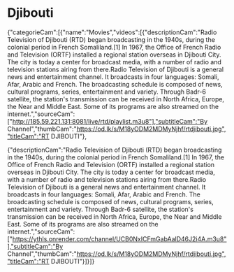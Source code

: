 # Djibouti
{"categorieCam":[{"name":"Movies","videos":[{"descriptionCam":"Radio Television of Djibouti (RTD) began broadcasting in the 1940s, during the colonial period in French Somaliland.[1] In 1967, the Office of French Radio and Television (ORTF) installed a regional station overseas in Djibouti City. The city is today a center for broadcast media, with a number of radio and television stations airing from there.Radio Television of Djibouti is a general news and entertainment channel. It broadcasts in four languages: Somali, Afar, Arabic and French. The broadcasting schedule is composed of news, cultural programs, series, entertainment and variety. Through Badr-6 satellite, the station's transmission can be received in North Africa, Europe, the Near and Middle East. Some of its programs are also streamed on the internet.","sourceCam":["http://185.59.221.131:8081/live/rtd/playlist.m3u8"],"subtitleCam":"By Channel","thumbCam":"https://od.lk/s/M18yODM2MDMyNjhf/rtdjibouti.jpg","titleCam":"RT DJIBOUTI"},

{"descriptionCam":"Radio Television of Djibouti (RTD) began broadcasting in the 1940s, during the colonial period in French Somaliland.[1] In 1967, the Office of French Radio and Television (ORTF) installed a regional station overseas in Djibouti City. The city is today a center for broadcast media, with a number of radio and television stations airing from there.Radio Television of Djibouti is a general news and entertainment channel. It broadcasts in four languages: Somali, Afar, Arabic and French. The broadcasting schedule is composed of news, cultural programs, series, entertainment and variety. Through Badr-6 satellite, the station's transmission can be received in North Africa, Europe, the Near and Middle East. Some of its programs are also streamed on the internet.","sourceCam":["https://ythls.onrender.com/channel/UCB0NxICFmGabAalD46J2i4A.m3u8"],"subtitleCam":"By Channel","thumbCam":"https://od.lk/s/M18yODM2MDMyNjhf/rtdjibouti.jpg","titleCam":"RT DJIBOUTI"}]}]}
